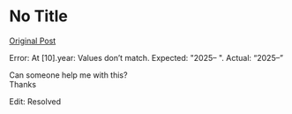 # No Title

[Original Post](https://discourse.onlinedegree.iitm.ac.in/t/165959/24)

<p>Error: At [10].year: Values don’t match. Expected: "2025– ". Actual: “2025–”</p>
<p>Can someone help me with this?<br>
Thanks</p>
<p>Edit: Resolved</p>